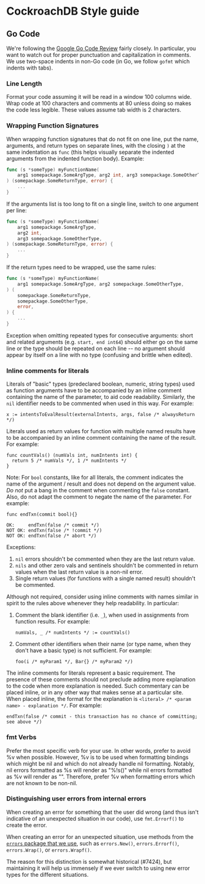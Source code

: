 # CockroachDB Style guide

## Go Code
We're following the
[Google Go Code Review](https://code.google.com/p/go-wiki/wiki/CodeReviewComments)
fairly closely. In particular, you want to watch out for proper
punctuation and capitalization in comments. We use two-space indents
in non-Go code (in Go, we follow `gofmt` which indents with
tabs).

### Line Length
Format your code assuming it will be read in a window 100 columns wide.
Wrap code at 100 characters and comments at 80 unless doing so makes the
code less legible. These values assume tab width is 2 characters.

### Wrapping Function Signatures
When wrapping function signatures that do not fit on one line,
put the name, arguments, and return types on separate lines, with the closing `)`
at the same indentation as `func` (this helps visually separate the indented
arguments from the indented function body). Example:
```go
func (s *someType) myFunctionName(
    arg1 somepackage.SomeArgType, arg2 int, arg3 somepackage.SomeOtherType,
) (somepackage.SomeReturnType, error) {
    ...
}
```

If the arguments list is too long to fit on a single line, switch to one
argument per line:
```go
func (s *someType) myFunctionName(
    arg1 somepackage.SomeArgType,
    arg2 int,
    arg3 somepackage.SomeOtherType,
) (somepackage.SomeReturnType, error) {
    ...
}
```

If the return types need to be wrapped, use the same rules:
```go
func (s *someType) myFunctionName(
    arg1 somepackage.SomeArgType, arg2 somepackage.SomeOtherType,
) (
    somepackage.SomeReturnType,
    somepackage.SomeOtherType,
    error,
) {
    ...
}
```

Exception when omitting repeated types for consecutive arguments:
short and related arguments (e.g. `start, end int64`) should either go on the same line
or the type should be repeated on each line -- no argument should appear by itself
on a line with no type (confusing and brittle when edited).

### Inline comments for literals

Literals of "basic" types (predeclared boolean, numeric, string types) used as
function arguments have to be accompanied by an inline comment containing the
name of the parameter, to aid code readability. Similarly, the `nil` identifier
needs to be commented when used in this way.
For example:

```
x := intentsToEvalResult(externalIntents, args, false /* alwaysReturn */)
```

Literals used as return values for function with multiple named results have to
be accompanied by an inline comment containing the name of the result. For
example:

```
func countVals() (numVals int, numIntents int) {
  return 5 /* numVals */, 1 /* numIntents */
}
```

Note: For `bool` constants, like for all literals, the comment indicates the
name of the argument / result and does not depend on the argument value. *Do
not* put a bang in the comment when commenting the `false` constant. Also, do
not adapt the comment to negate the name of the parameter. For example:
```
func endTxn(commit bool){}

OK:     endTxn(false /* commit */)
NOT OK: endTxn(false /* !commit */)
NOT OK: endTxn(false /* abort */)
```

Exceptions:
1. `nil` errors shouldn't be commented when they are the last return value.
2. `nils` and other zero vals and sentinels shouldn't be commented in return
   values when the last return value is a non-nil error.
3. Single return values (for functions with a single named result) shouldn't be
   commented.


Although  not required, consider using inline comments with names similar in
spirit to the rules above whenever they help readability. In particular:
1. Comment the blank identifier (i.e. `_`), when used in assignments from function results. For example:

   ```
   numVals, _ /* numIntents */ := countVals()
   ```

2. Comment other identifiers when their name (or type name, when they don't have
   a basic type) is not sufficient. For example:

    ```
    foo(i /* myParam1 */, Bar{} /* myParam2 */)
    ```

The inline comments for literals represent a basic requirement. The presence of
these comments should not preclude adding more explanation to the code when more
explanation is needed. Such commentary can be placed inline, or in any other
way that makes sense at a particular site. When placed inline, the format for
the explanation is `<literal> /* <param name> - explanation */`. For example:
```
endTxn(false /* commit - this transaction has no chance of committing; see above */)
```


### fmt Verbs

Prefer the most specific verb for your use. In other words, prefer to avoid %v
when possible. However, %v is to be used when formatting bindings which might
be nil and which do not already handle nil formatting. Notably, nil errors
formatted as %s will render as "%!s(<nil>)" while nil errors formatted as %v
will render as "<nil>". Therefore, prefer %v when formatting errors which are
not known to be non-nil.

### Distinguishing user errors from internal errors

When creating an error for something that the user did wrong (and thus isn't
indicative of an unexpected situation in our code), use `fmt.Errorf()` to create
the error.

When creating an error for an unexpected situation, use methods from the
[`errors` package that we use](https://github.com/pkg/errors), such as
`errors.New()`, `errors.Errorf()`, `errors.Wrap()`, or `errors.Wrapf()`.

The reason for this distinction is somewhat historical (#7424), but maintaining
it will help us immensely if we ever switch to using new error types for the
different situations.
